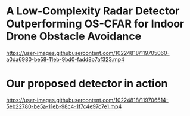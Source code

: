 # A Low-Complexity Radar Detector Outperforming OS-CFAR for Indoor Drone Obstacle Avoidance
https://user-images.githubusercontent.com/10224818/119705060-a0da6980-be58-11eb-9bd0-fadd8b7af323.mp4

# Our proposed detector in action
https://user-images.githubusercontent.com/10224818/119706514-5eb22780-be5a-11eb-98c4-1f7c4e97c7e1.mp4









